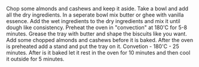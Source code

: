 Chop some almonds and cashews and keep it aside.
Take a bowl and add all the dry ingredients.
In a seperate bowl mix butter or ghee with vanilla essence.
Add the wet ingredients to the dry ingredients and mix it until dough like consistency.
Preheat the oven in "convection" at 180'C for 5-8 minutes.
Grease the tray with butter and shape the biscuits like you want.
Add some chopped almonds and cashews before it is baked.
After the oven is preheated add a stand and put the tray on it.
Convetion - 180'C - 25 minutes.
After is it baked let it rest in the oven for 10 minutes and then cool it outside for 5 minutes.